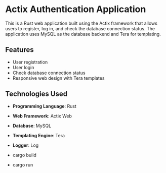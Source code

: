 # Actix Authentication Application

This is a Rust web application built using the Actix framework that allows users to register, log in, and check the database connection status. The application uses MySQL as the database backend and Tera for templating.

## Features

- User registration
- User login
- Check database connection status
- Responsive web design with Tera templates

## Technologies Used

- **Programming Language**: Rust
- **Web Framework**: Actix Web
- **Database**: MySQL
- **Templating Engine**: Tera
- **Logger**: Log

- cargo build
- cargo run
